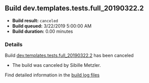 ## Build dev.templates.tests.full_20190322.2
- **Build result:** `canceled`
- **Build queued:** 3/22/2019 5:00:00 AM
- **Build duration:** 0.00 minutes
### Details
Build [dev.templates.tests.full_20190322.2](https://winappstudio.visualstudio.com/web/build.aspx?pcguid=a4ef43be-68ce-4195-a619-079b4d9834c2&builduri=vstfs%3a%2f%2f%2fBuild%2fBuild%2f27332) has been canceled

+ The build was canceled by Sibille Metzler.

Find detailed information in the [build log files](https://uwpctdiags.blob.core.windows.net/buildlogs/dev.templates.tests.full_20190322.2_logs.zip)
